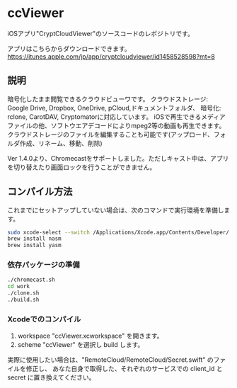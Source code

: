 # ccViewer
iOSアプリ"CryptCloudViewer"のソースコードのレポジトリです。

アプリはこちらからダウンロードできます。
https://itunes.apple.com/jp/app/cryptcloudviewer/id1458528598?mt=8

## 説明
暗号化したまま閲覧できるクラウドビューワです。
クラウドストレージ: Google Drive, Dropbox, OneDrive, pCloud,ドキュメントフォルダ、
暗号化: rclone, CarotDAV, Cryptomatorに対応しています。
iOSで再生できるメディアファイルの他、ソフトウエアデコードによりmpeg2等の動画も再生できます。
クラウドストレージのファイルを編集することも可能です(アップロード、フォルダ作成、リネーム、移動、削除)

Ver 1.4.0より、Chromecastをサポートしました。ただしキャスト中は、アプリを切り替えたり画面ロックを行うことができません。

## コンパイル方法
これまでにセットアップしていない場合は、次のコマンドで実行環境を準備します。

```bash
sudo xcode-select --switch /Applications/Xcode.app/Contents/Developer/
brew install nasm
brew install yasm
```

### 依存パッケージの準備

```bash
./chromecast.sh
cd work
./clone.sh
./build.sh
```

### Xcodeでのコンパイル
1. workspace "ccViewer.xcworkspace" を開きます。
2. scheme "ccViewer" を選択し build します。

実際に使用したい場合は、"RemoteCloud/RemoteCloud/Secret.swift" のファイルを修正し、
あなた自身で取得した、それぞれのサービスでの client_id と secret に置き換えてください。
